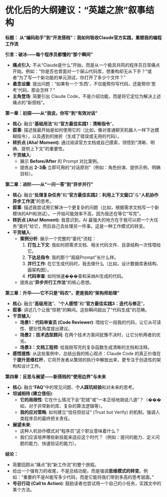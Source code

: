 # 优化后的大纲建议：“英雄之旅”叙事结构

**标题：** **从“编码助手”到“开发搭档”：我如何吸收Claude官方实践，重塑我的编程工作流**

**引言：破冰——每个程序员都懂的“那个瞬间”**

*   **痛点引入**: 不从“Claude是什么”开始，而是从一个极具共鸣的程序员日常痛点开始。例如：“你是否也曾面对一个屎山代码库，想重构却无从下手？”或者“为了写一个新功能的单元测试，你打开了多少个文件？”
*   **悬念设置**: 提出问题：“如果有一个‘东西’，不仅能帮你写代码，还能帮你‘思考’代码，那会怎样？”
*   **主角登场**: 简要引出 Claude Code，不是介绍功能，而是将它定位为解决上述痛点的“新搭档”。

**第一章：初探——从“我说，你写”到“有效对话”**

*   **核心**: 融合“**基础用法**”和“**官方最佳实践1：清晰指令**”。
*   **叙事**: 描述我最开始是如何使用它的（比如，像对普通聊天机器人一样下达模糊指令），以及遇到的挫折（生成了错误或无用的代码）。
*   **转折点 (Aha! Moment)**: 通过阅读官方文档或自己摸索，领悟到“清晰、明确、提供上下文”的重要性。
*   **干货植入**:
    *   展示 **Before/After** 的 Prompt 对比案例。
    *   提炼出 **2-3条** 立即可用的“对话原则”（例如：角色扮演、提供示例、明确目标）。

**第二章：进阶——从“一问一答”到“异步并行”**

*   **核心**: 融合“**处理复杂任务**”和“**官方最佳实践2：利用上下文窗口**”与“**人机协作异步工作流**”的思考。
*   **叙事**: 描述我尝试用它解决一个更复杂的问题（比如，根据需求文档写一个新模块的API和测试）。一开始可能效率不高，因为我还在等它“写完”。
*   **转折点 (Aha! Moment)**: 我意识到，AI 最强大的地方在于我可以把一个大任务“委托”给它，然后自己去处理另一件事。这是一种工作模式的转变。
*   **干货植入**:
    *   **案例分析**: 展示一个完整的“委托”流程：
        1.  **打包上下文**: 我如何把需求文档、相关代码文件、目录结构一次性喂给它。
        2.  **下达总指令**: 我的那个“超级Prompt”长什么样。
        3.  **并行工作**: 在它生成代码时，我去做什么（比如，设计数据库表结构、画架构图）。
        4.  **代码审查**: 如何快速���查和采纳AI生成的代码。
    *   提炼出“**异步并行工作法**”的核心思想。

**第三章：升华——它不只是“码农”，更是我的“架构师助理”**

*   **核心**: 融合“**高级用法**”、“**个人感悟**”和“**官方最佳实践3：迭代与修正**”。
*   **叙事**: 讲述几个让我“惊艳”的瞬间。这些瞬间超出了“代码生成”的范畴。
*   **干货植入**:
    *   **场景1：代码审查员 (Code Reviewer)**: 喂给它一段我的代码，让它从可读性、健壮性角度提出建议。
    *   **场景2：技术选型顾问**: 在两个技术方案间犹豫不决时，让它分析两者的优劣。
    *   **场景3：文档工程师**: 给我刚写完的复杂函数生成清晰的文档和注释。
*   **感悟提炼**: 从这些案例中，总结出我的核心观点：Claude Code 的真正价值在于**提升思维杠杆**，它将开发者从繁琐的执行中解放出来，更专注于创造性的架构和设计工作。

**第四章：反思与展望——新搭档的“使用边界”与未来**

*   **核心**: 融合“**FAQ**”中的常见问题、**个人踩坑经验**和对未来的思考。
*   **坦诚相待 (建立信任)**:
    *   **它的局限性**: 它在什么情况下会“犯错”或“一本正经地胡说八道”？（���如，对于非常新的库、复杂的算法逻辑等）。
    *   **我的应对策略**: 如何建立“信任但验证” (Trust but Verify) 的机制。强调人类程序员的最终把关责任。
*   **展望未来**:
    *   这种人机协作模式对“程序员”这个职业意味着什么？
    *   我们应该培养哪些新技能来适应这个时代？（例如：提问的能力、定义问题的能力、快速验证的能力）。

**结论：**

*   简要回顾从“痛点”到“新工作流”的整个旅程。
*   给出一个强有力的收尾，不是总结功能，而是强调**思维模式的转变**。例如：“重要的不是AI能写多少代码，而是它能将我们带到多高的思考层面。”
*   **号召行动 (Call to Action)**: 鼓励读者也尝试用一个自己的小任务，实践文中的某个方法。
